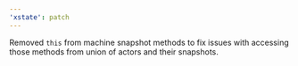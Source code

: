 ```yaml
---
'xstate': patch
---
```


Removed `this` from machine snapshot methods to fix issues with accessing those methods from union of actors and their snapshots.
